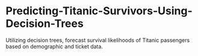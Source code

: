 # Predicting-Titanic-Survivors-Using-Decision-Trees
Utilizing decision trees, forecast survival likelihoods of Titanic passengers based on demographic and ticket data.
